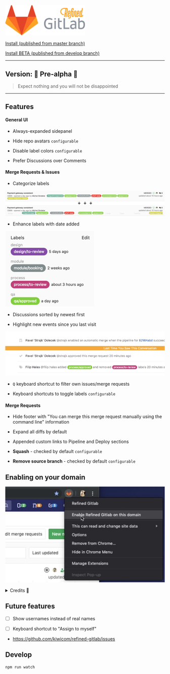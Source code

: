 <img src="./docs/assets/logo.png" alt="Refined GitLab" width="50%" />

[Install (published from master branch)](https://chrome.google.com/webstore/detail/pogpjdbfdfnmlegpbhdmlebognmbamko)

[Install BETA (published from develop branch)](https://chrome.google.com/webstore/detail/efkcgkiajnleoaejcecljhnkdmeokiif)

---

## Version: 🐣 Pre-alpha 🐣

> Expect nothing and you will not be disappointed

---

## Features

#### General UI
* Always-expanded sidepanel

* Hide repo avatars `configurable`

* Disable label colors `configurable`

* Prefer Discussions over Comments

#### Merge Requests & Issues
* Categorize labels

![](./docs/assets/categorize-labels.png)

* Enhance labels with date added

![](./docs/assets/enhanced-labels.png)

* Discussions sorted by newest first  

* Highlight new events since you last visit  

![](./docs/assets/last-visit.png)

* `Q` keyboard shortcut to filter own issues/merge requests

* Keyboard shortcuts to toggle labels `configurable`


#### Merge Requests
* Hide footer with "You can merge this merge request manually using the command line" information

* Expand all diffs by default

* Appended custom links to Pipeline and Deploy sections

* **Squash** - checked by default `configurable`

* **Remove source branch** - checked by default `configurable`

## Enabling on your domain

![](./docs/assets/request-access.png)

<details><summary>Credits 🙏</summary>
  
Thx to [@bennokress](https://github.com/bennokress) for 
[requesting this feature](https://github.com/kiwicom/refined-gitlab/issues/55)
and [@niksy](https://github.com/niksy) for suggesting implementation
with [library](https://github.com/fregante/webext-domain-permission-toggle/)
from [@fregante](https://github.com/fregante)

</details>

## Future features
* [ ] Show usernames instead of real names

* [ ] Keyboard shortcut to "Assign to myself"

* <https://github.com/kiwicom/refined-gitlab/issues>

## Develop

```
npm run watch
```
